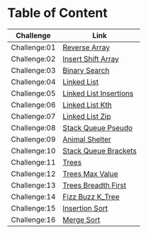 # Table of Content

Challenge | Link
--------- | ---------
Challenge:01 | [Reverse Array](python/reverseArray/README.md)
Challenge:02 | [Insert Shift Array](python/insertShiftArray/README.md)
Challenge:03 | [Binary Search](python/array-binary-search/README.md)
Challenge:04 | [Linked List](python/linkedList/README.md)
Challenge:05 | [Linked List Insertions](python/linkedListInsertions/README.md)
Challenge:06 | [Linked List Kth](python/linkedListInsertions/README.md)
Challenge:07 | [Linked List Zip](python/linkedListInsertions/README.md)
Challenge:08 | [Stack Queue Pseudo](python/stackQueuePseudo/README.md)
Challenge:09 | [Animal Shelter](python/stackQueueAnimalShelter/README.md)
Challenge:10 | [Stack Queue Brackets](python/stackQueueBrackets/READMR.md)
Challenge:11 | [Trees](python/trees/README.md)
Challenge:12 | [Trees Max Value](python/treesMax/README.md)
Challenge:13 | [Trees Breadth First](python/treeBreadthFirst/README.md)
Challenge:14 | [Fizz Buzz K_Tree](python/treeFizzbBuzz/README.md)
Challenge:15 | [Insertion Sort](python/InsertionSort/README.md)
Challenge:16 | [Merge Sort](python/MergeSort/README.md)
